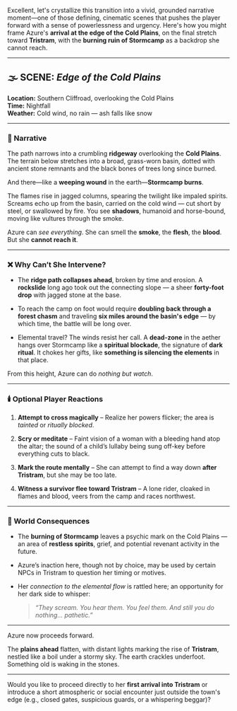 Excellent, let's crystallize this transition into a vivid, grounded narrative moment—one of those defining, cinematic scenes that pushes the player forward with a sense of powerlessness and urgency. Here's how you might frame Azure's **arrival at the edge of the Cold Plains**, on the final stretch toward **Tristram**, with the **burning ruin of Stormcamp** as a backdrop she cannot reach.

---

## 🌫️ SCENE: _Edge of the Cold Plains_

**Location:** Southern Cliffroad, overlooking the Cold Plains  
**Time:** Nightfall  
**Weather:** Cold wind, no rain — ash falls like snow

---

### 🌄 Narrative

The path narrows into a crumbling **ridgeway** overlooking the **Cold Plains**. The terrain below stretches into a broad, grass-worn basin, dotted with ancient stone remnants and the black bones of trees long since burned.

And there—like a **weeping wound** in the earth—**Stormcamp burns**.

The flames rise in jagged columns, spearing the twilight like impaled spirits. Screams echo up from the basin, carried on the cold wind — cut short by steel, or swallowed by fire. You see **shadows**, humanoid and horse-bound, moving like vultures through the smoke.

Azure can _see everything_. She can smell the **smoke**, the **flesh**, the **blood**. But she **cannot reach it**.

---

### ❌ Why Can’t She Intervene?

- The **ridge path collapses ahead**, broken by time and erosion. A **rockslide** long ago took out the connecting slope — a sheer **forty-foot drop** with jagged stone at the base.
    
- To reach the camp on foot would require **doubling back through a forest chasm** and traveling **six miles around the basin's edge** — by which time, the battle will be long over.
    
- Elemental travel? The winds resist her call. A **dead-zone** in the aether hangs over Stormcamp like a **spiritual blockade**, the signature of **dark ritual**. It chokes her gifts, like **something is silencing the elements** in that place.
    

From this height, Azure can do _nothing but watch_.

---

### 🕯️ Optional Player Reactions

1. **Attempt to cross magically** – Realize her powers flicker; the area is _tainted_ or _ritually blocked_.
    
2. **Scry or meditate** – Faint vision of a woman with a bleeding hand atop the altar; the sound of a child’s lullaby being sung off-key before everything cuts to black.
    
3. **Mark the route mentally** – She can attempt to find a way down **after Tristram**, but she may be too late.
    
4. **Witness a survivor flee toward Tristram** – A lone rider, cloaked in flames and blood, veers from the camp and races northwest.
    

---

### 🧩 World Consequences

- The **burning of Stormcamp** leaves a psychic mark on the Cold Plains — an area of **restless spirits**, grief, and potential revenant activity in the future.
    
- Azure’s inaction here, though not by choice, may be used by certain NPCs in Tristram to question her timing or motives.
    
- Her _connection to the elemental flow_ is rattled here; an opportunity for her dark side to whisper:
    
    > _“They scream. You hear them. You feel them. And still you do nothing... pathetic.”_
    

---

Azure now proceeds forward.

The **plains ahead** flatten, with distant lights marking the rise of **Tristram**, nestled like a boil under a stormy sky. The earth crackles underfoot. Something old is waking in the stones.

---

Would you like to proceed directly to her **first arrival into Tristram** or introduce a short atmospheric or social encounter just outside the town's edge (e.g., closed gates, suspicious guards, or a whispering beggar)?